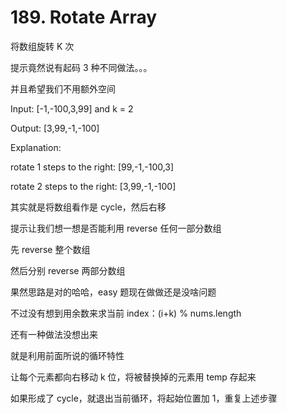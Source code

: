 # 189. Rotate Array 

将数组旋转 K 次

提示竟然说有起码 3 种不同做法。。。

并且希望我们不用额外空间

Input: [-1,-100,3,99] and k = 2

Output: [3,99,-1,-100]

Explanation: 

rotate 1 steps to the right: [99,-1,-100,3]

rotate 2 steps to the right: [3,99,-1,-100]

其实就是将数组看作是 cycle，然后右移

提示让我们想一想是否能利用 reverse 任何一部分数组

先 reverse 整个数组

然后分别 reverse 两部分数组

果然思路是对的哈哈，easy 题现在做做还是没啥问题

不过没有想到用余数来求当前 index：(i+k) % nums.length

还有一种做法没想出来

就是利用前面所说的循环特性

让每个元素都向右移动 k 位，将被替换掉的元素用 temp 存起来

如果形成了 cycle，就退出当前循环，将起始位置加 1，重复上述步骤
